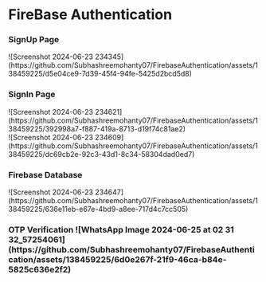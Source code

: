 <h1>FireBase Authentication</h1>
<h3>SignUp Page</h3>
![Screenshot 2024-06-23 234345](https://github.com/Subhashreemohanty07/FirebaseAuthentication/assets/138459225/d5e04ce9-7d39-45f4-94fe-5425d2bcd5d8)

<h3>SignIn Page</h3>
![Screenshot 2024-06-23 234621](https://github.com/Subhashreemohanty07/FirebaseAuthentication/assets/138459225/392998a7-f887-419a-8713-d19f74c81ae2)<br>
![Screenshot 2024-06-23 234609](https://github.com/Subhashreemohanty07/FirebaseAuthentication/assets/138459225/dc69cb2e-92c3-43d1-8c34-58304dad0ed7)
<h3>Firebase Database</h3>
![Screenshot 2024-06-23 234647](https://github.com/Subhashreemohanty07/FirebaseAuthentication/assets/138459225/636e11eb-e67e-4bd9-a8ee-717d4c7cc505)
<h3>OTP Verification</h3![OtpScreenShot](https://github.com/Subhashreemohanty07/FirebaseAuthentication/assets/138459225/0c3546f9-61b9-4491-a63d-3ac5a15e117a)
<br>
![WhatsApp Image 2024-06-25 at 02 31 32_57254061](https://github.com/Subhashreemohanty07/FirebaseAuthentication/assets/138459225/6d0e267f-21f9-46ca-b84e-5825c636e2f2)

